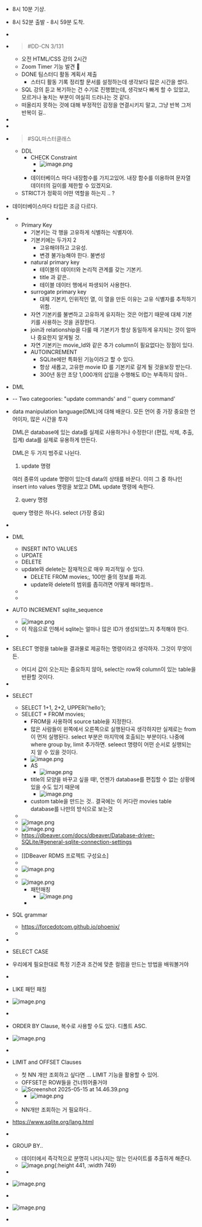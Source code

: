 - 8시 10분 기상.
- 8시 52분 출발 - 8시 59분 도착.
-
- > #DD-CN 3/131
	- 오전 HTML/CSS 강의 2시간
	- Zoom Timer 기능 발견 👀
	- DONE 팀스터디 활동 계획서 제출
		- 스터디 활동 기록 정리할 문서를 설정하는데 생각보다 많은 시간을 썼다.
	- SQL 강의 듣고 복기하는 건 수기로 진행했는데, 생각보다 빠게 할 수 있었고, 모르거나 놓치는 부분이 여실히 드러나는 것 같다.
	- 떠올리지 못하는 것에 대해 부정적인 감정을 연결시키지 말고, 그냥 반복 그저 반복이 길..
-
-
- > #SQL마스터클래스
	- DDL
		- CHECK Constraint
			- ![image.png](../assets/image_1747268145148_0.png)
			-
		- 데이터베이스 마다 내장함수를 가지고있어. 내장 함수를 이용하여 문자열 데이터의 길이를 제한할 수 있겠지요.
	- STRICT가 정확히 어떤 역할을 하는지 .. ?
- 데이터베이스마다 타입은 조금 다르다.
-
	- Primary Key
		- 기본키는 각  행을 고유하게 식별하는 식별자야.
		- 기본키에는 두가지 2
			- 고유해야하고 고유성.
			- 변경 불가능해야 한다. 불변성
		- natural primary key
			- 테이블의 데이터와 논리적 관계를 갖는 기본키.
			- title 과 같은..
			- 테이블 데이터 행에서 파생되어 사용한다.
		- surrogate primary key
			- 대체 기본키, 인위적인 열, 이 열을 만든 이유는 고유 식별자를 추적하기 위함.
		- 자연 기본키를 불변하고 고유하게 유지하는 것은 어렵기 때문에 대체 기본키를 사용하는 것을 권장한다.
		- join과 relationship을 다룰 때 기본키가 항상 동일하게 유지되는 것이 얼마 나 중요한지 알게될 것.
		- 자연 기본키는 movie_Id와 같은 추가 column이 필요없다는 장점이 있다.
		- AUTOINCREMENT
			- SQLite에만 특화된 기능이라고 할 수 있다.
			- 항상 새롭고, 고유한 movie ID 를 기본키로 갈게 될 것을보장 받는다.
			- 300년 동안 초당 1,000개의 삽입을 수행해도 ID는 부족하지 않아..
- DML
- -- Two categoories: "update commands' and '' query command'
- data manipulation language(DML)에 대해 배운다.
  모든 언어 중 가장 중요한 언어이자, 많은 시간을 투자
  
  DML은 database에 있는 data를 실제로 사용하거나 수정한다!
  (편집, 삭제, 추출, 집계)
  data를 실제로 유용하게 만든다.
  
  DML은 두 가지 범주로 나뉜다.
  1. update 명령
  
  여러 종류의 update 명령이 있는데 data의 상태를 바꾼다.
  이미 그 중 하나인 insert into values 명령을 보았고
  DML update 명령에 속한다.
  
  2. query 명령
  
  query 명령은 하나다.
  select (가장 중요)
-
- DML
	- INSERT INTO VALUES
	- UPDATE
	- DELETE
	- update와 delete는 잠재적으로 매우 파괴적일 수 있다.
		- DELETE FROM movies;, 100만 줄의 정보를 파괴.
		- update와  delete의  범위를 좁히려면 어떻게 해야할까..
	-
	-
- AUTO INCREMENT sqlite_sequence
	- ![image.png](../assets/image_1747271798213_0.png)
	- 이 작읍으로 인해서 sqlite는 얼마나 많은 ID가 생성되었느지 추적해야 한다.
-
- SELECT 명령을 table을 결과물로 제공하는 명령이라고 생각하자. 그것이 무엇이든.
	- 어디서 값이 오는지는 중요하지 않아, select는 row와 column이 있는 table을 반환할 것이다.
-
- SELECT
	- SELECT 1+1, 2+2, UPPER('hello');
	- SELECT * FROM movies;
		- FROM을 사용하여 source table을 지정한다.
		- 많은 사람들이 왼쪽에서 오른쪽으로 실행된다곡 생각하지만 실제로는 from이 먼저 실행된다. select 부분은 마지막에 호출되는 부분이다. 나중에 where group by, limit 추가하면. seleect 명령이 어떤 순서로 실행되는지 알 수 있을 것이다.
		- ![image.png](../assets/image_1747272563515_0.png)
		- AS
			- ![image.png](../assets/image_1747272738899_0.png)
		- title의 모양을 바꾸고 싶을 때!, 언젠가 database를 편집할 수 없는 상황에 있을 수도 있기 때문에
			- ![image.png](../assets/image_1747272880343_0.png)
		- custom table을 만드는 것.. 결국에는 이 커다란 movies table database를 나만의 방식으로 보는것
	-
	- ![image.png](../assets/image_1747273442214_0.png)
	- ![image.png](../assets/image_1747273563270_0.png)
	- https://dbeaver.com/docs/dbeaver/Database-driver-SQLite/#general-sqlite-connection-settings
	-
	- [[DBeaver RDMS 프로젝트 구성요소]
	-
	- ![image.png](../assets/image_1747280726984_0.png)
	-
	- ![image.png](../assets/image_1747281055287_0.png)
		- 패턴매칭
			- ![image.png](../assets/image_1747281162161_0.png)
		-
- SQL grammar
	- https://forcedotcom.github.io/phoenix/
	-
-
- SELECT CASE
- 우리에게 필요한대로 특정 기준과 조건에 맞춘 컬럼을 만드는 방법을 배워볼거야
-
- LIKE 패턴 패칭
- ![image.png](../assets/image_1747287278778_0.png)
-
- ORDER BY Clause, 복수로 사용할 수도 있다. 디폴트 ASC.
- ![image.png](../assets/image_1747287365341_0.png)
-
- LIMIT and OFFSET Clauses
	- 첫  NN 개만 조회하고 싶다면 ... LIMIT 기능을 활용할 수 있어.
	- OFFSET은 ROW들을 건너뛰어줄거야
	- ![Screenshot 2025-05-15 at 14.46.39.png](../assets/Screenshot_2025-05-15_at_14.46.39_1747288003908_0.png)
		- ![image.png](../assets/image_1747288105948_0.png)
	-
	- NN개만 조회하는 거 필요하다..
- https://www.sqlite.org/lang.html
-
- GROUP BY..
	- 데이터에서 즉각적으로 분명히 나타나지는 않는 인사이트를 추출하게 해준다.
	- ![image.png](../assets/image_1747309594759_0.png){:height 441, :width 749}
-
- ![image.png](../assets/image_1747309830250_0.png)
-
- ![image.png](../assets/image_1747315741907_0.png)
-